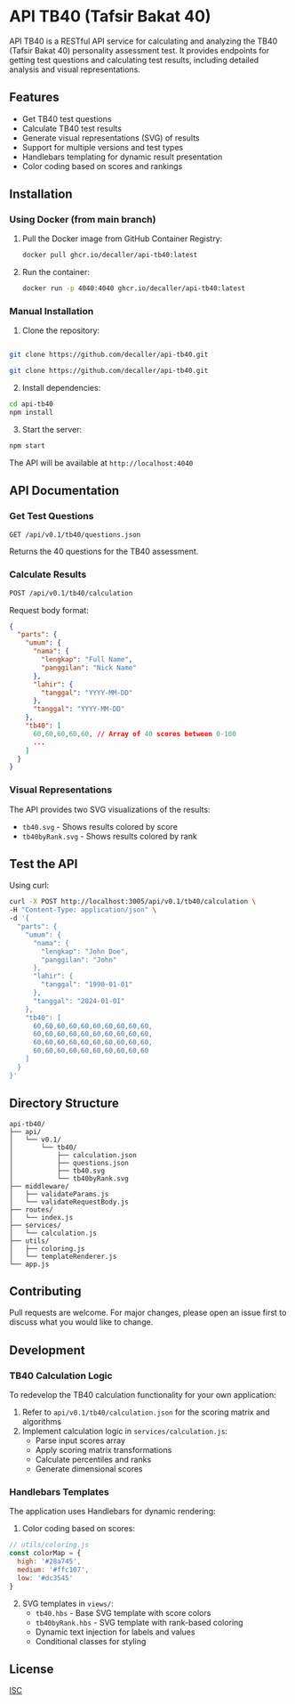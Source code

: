 # API TB40 (Tafsir Bakat 40)
API TB40 is a RESTful API service for calculating and analyzing the TB40 (Tafsir Bakat 40) personality assessment test. It provides endpoints for getting test questions and calculating test results, including detailed analysis and visual representations.

## Features
- Get TB40 test questions
- Calculate TB40 test results
- Generate visual representations (SVG) of results
- Support for multiple versions and test types
- Handlebars templating for dynamic result presentation
- Color coding based on scores and rankings

## Installation
### Using Docker (from main branch)

1.  Pull the Docker image from GitHub Container Registry:

    ```bash
    docker pull ghcr.io/decaller/api-tb40:latest
    ```

2.  Run the container:

    ```bash
    docker run -p 4040:4040 ghcr.io/decaller/api-tb40:latest
    ```


### Manual Installation

1. Clone the repository:
```bash

git clone https://github.com/decaller/api-tb40.git

git clone https://github.com/decaller/api-tb40.git

```

2. Install dependencies:
```bash
cd api-tb40
npm install
```

3. Start the server:
```bash
npm start
```

The API will be available at `http://localhost:4040`

## API Documentation

### Get Test Questions

```bash
GET /api/v0.1/tb40/questions.json
```

Returns the 40 questions for the TB40 assessment.

### Calculate Results

```bash
POST /api/v0.1/tb40/calculation
```

Request body format:
```json
{
  "parts": {
    "umum": {
      "nama": {
        "lengkap": "Full Name",
        "panggilan": "Nick Name"
      },
      "lahir": {
        "tanggal": "YYYY-MM-DD"
      },
      "tanggal": "YYYY-MM-DD"
    },
    "tb40": [
      60,60,60,60,60, // Array of 40 scores between 0-100
      ...
    ]
  }
}
```

### Visual Representations

The API provides two SVG visualizations of the results:

- `tb40.svg` - Shows results colored by score
- `tb40byRank.svg` - Shows results colored by rank

## Test the API

Using curl:

```bash
curl -X POST http://localhost:3005/api/v0.1/tb40/calculation \
-H "Content-Type: application/json" \
-d '{
  "parts": {
    "umum": {
      "nama": {
        "lengkap": "John Doe",
        "panggilan": "John"
      },
      "lahir": {
        "tanggal": "1990-01-01"
      },
      "tanggal": "2024-01-01"
    },
    "tb40": [
      60,60,60,60,60,60,60,60,60,60,
      60,60,60,60,60,60,60,60,60,60,
      60,60,60,60,60,60,60,60,60,60,
      60,60,60,60,60,60,60,60,60,60
    ]
  }
}'
```

## Directory Structure

```
api-tb40/
├── api/
│   └── v0.1/
│       └── tb40/
│           ├── calculation.json
│           ├── questions.json
│           ├── tb40.svg
│           └── tb40byRank.svg
├── middleware/
│   ├── validateParams.js
│   └── validateRequestBody.js
├── routes/
│   └── index.js
├── services/
│   └── calculation.js
├── utils/
│   ├── coloring.js
│   └── templateRenderer.js
└── app.js
```

## Contributing

Pull requests are welcome. For major changes, please open an issue first to discuss what you would like to change.
## Development

### TB40 Calculation Logic

To redevelop the TB40 calculation functionality for your own application:

1. Refer to `api/v0.1/tb40/calculation.json` for the scoring matrix and algorithms
2. Implement calculation logic in `services/calculation.js`:
   - Parse input scores array
   - Apply scoring matrix transformations
   - Calculate percentiles and ranks
   - Generate dimensional scores

### Handlebars Templates

The application uses Handlebars for dynamic rendering:

1. Color coding based on scores:
```javascript
// utils/coloring.js
const colorMap = {
  high: '#28a745',
  medium: '#ffc107',
  low: '#dc3545'
}
```

2. SVG templates in `views/`:
   - `tb40.hbs` - Base SVG template with score colors
   - `tb40byRank.hbs` - SVG template with rank-based coloring
   - Dynamic text injection for labels and values
   - Conditional classes for styling

## License

[ISC](https://choosealicense.com/licenses/isc/)
